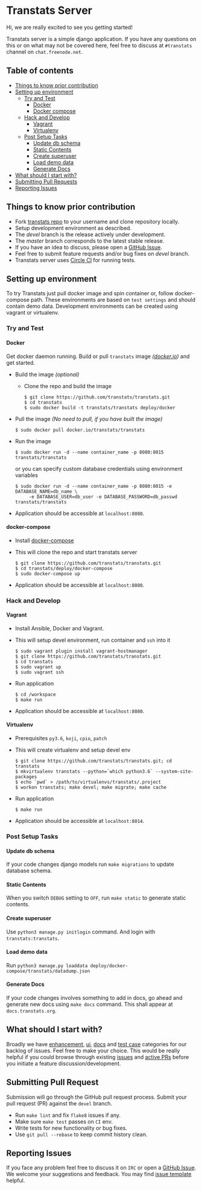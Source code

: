 # Transtats Server

Hi, we are really excited to see you getting started!

Transtats server is a simple django application. If you have any questions on this or on what may not be covered here, feel free to discuss at `#transtats` channel on `chat.freenode.net`.

## Table of contents

* [Things to know prior contribution](#things-to-know-prior-contribution)
* [Setting up environment](#setting-up-environment)
  * [Try and Test](#try-and-test)
    * [Docker](#docker)
    * [Docker compose](#docker-compose)
  * [Hack and Develop](#hack-and-develop)
    * [Vagrant](#vagrant)
    * [Virtualenv](#virtualenv)
  * [Post Setup Tasks](#post-setup-tasks)
     * [Update db schema](#update-db-schema)
     * [Static Contents](#static-contents)
     * [Create superuser](#create-superuser)
     * [Load demo data](#load-demo-data)
     * [Generate Docs](#generate-docs)
* [What should I start with?](#what-should-i-start-with)
* [Submitting Pull Requests](#submitting-pull-requests)
* [Reporting Issues](#reporting-issues)

## Things to know prior contribution

- Fork [transtats repo](https://github.com/transtats/transtats) to your username and clone repository locally.
- Setup development environment as described.
- The *devel* branch is the release actively under development.
- The *master* branch corresponds to the latest stable release.
- If you have an idea to discuss, please open a [GitHub Issue](https://github.com/transtats/transtats/issues/new).
- Feel free to submit feature requests and/or bug fixes on *devel* branch.
- Transtats server uses [Circle CI](https://circleci.com/gh/transtats/transtats) for running tests.

## Setting up environment

To try Transtats just pull docker image and spin container or, follow docker-compose path. These environments are based on `test settings` and should contain demo data. Development environments can be created using vagrant or virtualenv.

### Try and Test

#### Docker

Get docker daemon running. Build or pull `transtats` image *([docker.io](https://hub.docker.com/r/transtats/transtats/))* and get started.

- Build the image *(optional)*

  - Clone the repo and build the image 
    ```shell
    $ git clone https://github.com/transtats/transtats.git
    $ cd transtats
    $ sudo docker build -t transtats/transtats deploy/docker
    ```

- Pull the image *(No need to pull, if you have built the image)*
  ```shell
  $ sudo docker pull docker.io/transtats/transtats
  ``` 

- Run the image
  ```shell
  $ sudo docker run -d --name container_name -p 8080:8015 transtats/transtats
  ```
  or you can specify custom database credentials using environment variables 
  ```shell
  $ sudo docker run -d --name container_name -p 8080:8015 -e DATABASE_NAME=db_name \
       -e DATABASE_USER=db_user -e DATABASE_PASSWORD=db_passwd transtats/transtats
  ```
  
- Application should be accessible at `localhost:8080`.

#### docker-compose

- Install [docker-compose](https://docs.docker.com/compose) 

- This will clone the repo and start transtats server
  ```shell
  $ git clone https://github.com/transtats/transtats.git
  $ cd transtats/deploy/docker-compose
  $ sudo docker-compose up 
  ```

- Application should be accessible at `localhost:8080`.

### Hack and Develop

#### Vagrant

- Install Ansible, Docker and Vagrant.

- This will setup devel environment, run container and `ssh` into it
  ```shell
  $ sudo vagrant plugin install vagrant-hostmanager
  $ git clone https://github.com/transtats/transtats.git
  $ cd transtats
  $ sudo vagrant up
  $ sudo vagrant ssh
  ```

- Run application
  ```shell
  $ cd /workspace
  $ make run
  ```

- Application should be accessible at `localhost:8080`.

#### Virtualenv

- Prerequisites `py3.6`, `koji`, `cpio`, `patch`

- This will create virtualenv and setup devel env
  ```shell
  $ git clone https://github.com/transtats/transtats.git; cd transtats
  $ mkvirtualenv transtats --python=`which python3.6` --system-site-packages
  $ echo `pwd` > /path/to/virtualenvs/transtats/.project
  $ workon transtats; make devel; make migrate; make cache
  ```

- Run application
  ```shell
  $ make run
  ```

- Application should be accessible at `localhost:8014`.
  
### Post Setup Tasks

#### Update db schema

If your code changes django models run `make migrations` to update database schema.

#### Static Contents

When you switch `DEBUG` setting to `OFF`, run `make static` to generate static contents.

#### Create superuser

Use `python3 manage.py initlogin` command. And login with `transtats:transtats`.

#### Load demo data

Run `python3 manage.py loaddata deploy/docker-compose/transtats/datadump.json`

#### Generate Docs

If your code changes involves something to add in docs, go ahead and generate new docs using `make docs` command. This shall appear at `docs.transtats.org`.

## What should I start with?

Broadly we have [enhancement](https://github.com/transtats/transtats/issues?q=is%3Aopen+is%3Aissue+label%3Aenhancement), [ui](https://github.com/transtats/transtats/issues?q=is%3Aopen+is%3Aissue+label%3Aui), [docs](https://github.com/transtats/transtats/issues?q=is%3Aopen+is%3Aissue+label%3Adocs) and [test case](https://github.com/transtats/transtats/issues?q=is%3Aopen+is%3Aissue+label%3A%22test+case%22) categories for our backlog of issues. Feel free to make your choice. This would be really helpful if you could browse through existing [issues](https://github.com/transtats/transtats/issues) and [active PRs](https://github.com/transtats/transtats/pulls) before you initiate a feature discussion/development.

## Submitting Pull Request

Submission will go through the GitHub pull request process. Submit your pull request (PR) against the `devel` branch.

- Run `make lint` and fix `flake8` issues if any.
- Make sure `make test` passes on `CI` env.
- Write tests for new functionality or bug fixes.
- Use `git pull --rebase` to keep commit history clean.

## Reporting Issues

If you face any problem feel free to discuss it on `IRC` or open a [GitHub Issue](https://github.com/transtats/transtats/issues/new). We welcome your suggestions and feedback. You may find [issue template](https://github.com/transtats/transtats/blob/devel/.github/ISSUE_TEMPLATE.md) helpful.

